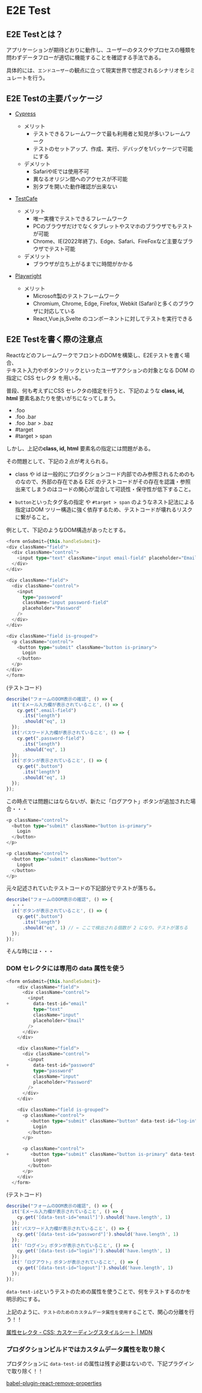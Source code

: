 # E2E Test

## E2E Testとは？

アプリケーションが期待どおりに動作し、ユーザーのタスクやプロセスの種類を問わずデータフローが適切に機能することを確認する手法である。  

具体的には、`エンドユーザー`の観点に立って現実世界で想定されるシナリオをシミュレートを行う。

## E2E Testの主要パッケージ

- [Cypress](https://github.com/cypress-io/cypress)
  - メリット
    - テストできるフレームワークで最も利用者と知見が多いフレームワーク
    - テストのセットアップ、作成、実行、デバッグを1パッケージで可能にする
  - デメリット
    - SafariやIEでは使用不可
    - 異なるオリジン間へのアクセスが不可能
    - 別タブを開いた動作確認が出来ない

- [TestCafe](https://github.com/DevExpress/testcafe)
  - メリット
    - 唯一実機でテストできるフレームワーク
    - PCのブラウザだけでなくタブレットやスマホのブラウザでもテストが可能
    - Chrome、IE(2022年終了)、Edge、Safari、FireFoxなど主要なブラウザでテスト可能
  - デメリット
    - ブラウザが立ち上がるまでに時間がかかる

- [Playwright](https://github.com/microsoft/playwright)
  - メリット
    - Microsoft製のテストフレームワーク
    - Chromium, Chrome, Edge, Firefox, Webkit (Safari)と多くのブラウザに対応している
    - React,Vue.js,Svelte のコンポーネントに対してテストを実行できる

## E2E Testを書く際の注意点

ReactなどのフレームワークでフロントのDOMを構築し、E2Eテストを書く場合、  
テキスト入力やボタンクリックといったユーザアクションの対象となる DOM の指定に CSS セレクタ を用いる。  

普段、何も考えずにCSS セレクタの措定を行うと、下記のような **class, id, html** 要素名あたりを使いがちになってしまう。  

- .foo
- .foo .bar
- .foo .bar > .baz
- #target
- #target > span

しかし、上記の**class, id, html** 要素名の指定には問題がある。  

その問題として、下記の２点が考えられる。  

- class や id は一般的にプロダクションコード内部でのみ参照されるためのものなので、外部の存在である E2E のテストコードがその存在を認識・参照出来てしまうのはコードの関心が混合して可読性・保守性が低下すること。

- `button`といったタグ名の指定 や `#target > span` のようなネスト記法による指定はDOM ツリー構造に強く依存するため、テストコードが壊れるリスクに繋がること。

例として、下記のようなDOM構造があったとする。  

```ts
<form onSubmit={this.handleSubmit}>
<div className="field">
  <div className="control">
    <input type="text" className="input email-field" placeholder="Email" />
  </div>
</div>

<div className="field">
  <div className="control">
    <input
      type="password"
      className="input password-field"
      placeholder="Password"
    />
  </div>
</div>

<div className="field is-grouped">
  <p className="control">
    <button type="submit" className="button is-primary">
      Login
    </button>
  </p>
</div>
</form>
```

(テストコード)
```ts
describe("フォームのDOM表示の確認", () => {
  it('Eメール入力欄が表示されていること', () => {
    cy.get(".email-field")
      .its("length")
      .should("eq", 1)
  });
  it('パスワード入力欄が表示されていること', () => {
    cy.get(".password-field")
      .its("length")
      .should("eq", 1)
  });
  it('ボタンが表示されていること', () => {
    cy.get(".button")
      .its("length")
      .should("eq", 1)
  });
});
```

この時点では問題にはならないが、新たに「ログアウト」ボタンが追加された場合・・・

```ts
<p className="control">
  <button type="submit" className="button is-primary">
    Login
  </button>
</p>

<p className="control">
  <button type="submit" className="button">
    Logout
  </button>
</p>
```

元々記述されていたテストコードの下記部分でテストが落ちる。  
```ts
describe("フォームのDOM表示の確認", () => {
  ・・・
  it('ボタンが表示されていること', () => {
    cy.get(".button")
      .its("length")
      .should("eq", 1) // ← ここで検出される個数が 2 になり、テストが落ちる
  });
});
```
そんな時には・・・  
### DOM セレクタには専用の data 属性を使う  

```ts
<form onSubmit={this.handleSubmit}>
    <div className="field">
      <div className="control">
        <input
+         data-test-id="email"
          type="text"
          className="input"
          placeholder="Email"
        />
      </div>
    </div>

    <div className="field">
      <div className="control">
        <input
+         data-test-id="password"
          type="password"
          className="input"
          placeholder="Password"
        />
      </div>
    </div>

    <div className="field is-grouped">
      <p className="control">
+        <button type="submit" className="button" data-test-id="log-in">
          Login
        </button>
      </p>

      <p className="control">
+        <button type="submit" className="button is-primary" data-test-id="logout">
          Logout
        </button>
      </p>
    </div>
  </form>
```

(テストコード)
```ts
describe("フォームのDOM表示の確認", () => {
  it('Eメール入力欄が表示されていること', () => {
    cy.get('[data-test-id="email"]').should('have.length', 1)
  });
  it('パスワード入力欄が表示されていること', () => {
    cy.get('[data-test-id="password"]').should('have.length', 1)
  });
  it('「ログイン」ボタンが表示されていること', () => {
    cy.get('[data-test-id="login"]').should('have.length', 1)
  });
  it('「ログアウト」ボタンが表示されていること', () => {
    cy.get('[data-test-id="logout"]').should('have.length', 1)
  });
});
```

`data-test-id`というテストのための属性を使うことで、何をテストするのかを明示的にする。  

上記のように、`テストのためのカスタムデータ属性を使用する`ことで、関心の分離を行う！！

[属性セレクタ - CSS: カスケーディングスタイルシート | MDN](https://developer.mozilla.org/ja/docs/Web/CSS/Attribute_selectors)

### プロダクションビルドではカスタムデータ属性を取り除く

プロダクションに `data-test-id` の属性は残す必要はないので、下記プラグインで取り除く！！

[babel-plugin-react-remove-properties](https://github.com/oliviertassinari/babel-plugin-react-remove-properties)

